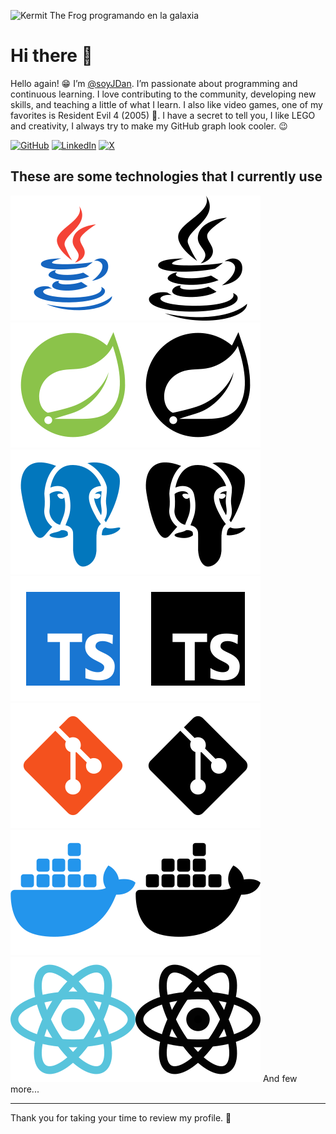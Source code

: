![Kermit The Frog programando en la galaxia](https://i.imgur.com/gOmSTjv.png)

# Hi there 👋
Hello again! 😁 I’m [@soyJDan](https://github.com/soyJDan). I’m passionate about programming and continuous learning. I love contributing to the community, developing new skills, and teaching a little of what I learn. I also like video games, one of my favorites is Resident Evil 4 (2005) 💖. I have a secret to tell you, I like LEGO and creativity, I always try to make my GitHub graph look cooler. 😉

[![GitHub](https://img.shields.io/badge/Github-%2312100E?style=for-the-badge&logo=Github&logoColor=white)](https://github.com/soyJDan)
[![LinkedIn](https://img.shields.io/badge/LinkedIn-%230A66C2.svg?style=for-the-badge&logo=LinkedIn&logoColor=white)](https://www.linkedin.com/in/soyjdan/)
[![X](https://img.shields.io/badge/Twitter-%2312100E.svg?style=for-the-badge&logo=X&logoColor=white)](https://twitter.com/soyJDan)

## These are some technologies that I currently use

![Dark Java](images/java-light.svg#gh-dark-mode-only)![White Java](images/java-dark.svg#gh-light-mode-only)
![Dark SpringBoot](images/spring-boot-light.svg#gh-dark-mode-only)![White SpringBoot](images/spring-boot-dark.svg#gh-light-mode-only)
![Dark PostgreSQL](images/postgres-light.svg#gh-dark-mode-only)![White PostgreSQL](images/postgres-dark.svg#gh-light-mode-only)
![Dark TypeScript](images/typescript-light.svg#gh-dark-mode-only)![Dark TypeScript](images/typescript-dark.svg#gh-light-mode-only)
![Dark Git](images/git-light.svg#gh-dark-mode-only)![White Git](images/git-dark.svg#gh-light-mode-only)
![Dark Docker](images/docker-light.svg#gh-dark-mode-only)![White Docker](images/docker-dark.svg#gh-light-mode-only)
![Dark React](images/react-light.svg#gh-dark-mode-only)![White React](images/react-dark.svg#gh-light-mode-only)
And few more...

---
Thank you for taking your time to review my profile. 🤩
